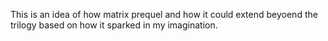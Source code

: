 This is an idea of how matrix prequel and how it could extend beyoend the trilogy based on how it sparked in my imagination.
